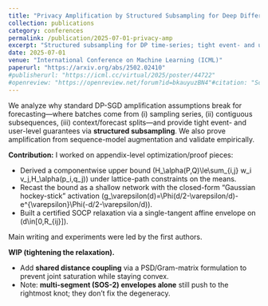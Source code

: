 ```yaml
---
title: "Privacy Amplification by Structured Subsampling for Deep Differentially Private Time Series Forecasting"
collection: publications
category: conferences
permalink: /publication/2025-07-01-privacy-amp
excerpt: "Structured subsampling for DP time-series; tight event- and user-level guarantees; empirical validation."
date: 2025-07-01
venue: "International Conference on Machine Learning (ICML)"
paperurl: "https://arxiv.org/abs/2502.02410"
#publisherurl: "https://icml.cc/virtual/2025/poster/44722"
#openreview: "https://openreview.net/forum?id=bkauyuzBN4"#citation: "Schuchardt, J., et al. (2025). Privacy Amplification by Structured Subsampling for Deep Differentially Private Time Series Forecasting. ICML 2025 (Spotlight)."
---
```

We analyze why standard DP-SGD amplification assumptions break for forecasting—where batches come from (i) sampling series, (ii) contiguous subsequences, (iii) context/forecast splits—and provide tight event- and user-level guarantees via **structured subsampling**. We also prove amplification from sequence-model augmentation and validate empirically.

**Contribution:** I worked on appendix-level optimization/proof pieces:
- Derived a componentwise upper bound \(H_\alpha(P,Q)\le\sum_{i,j} w_i v_j\,H_\alpha(p_i,q_j)\) under lattice-path constraints on the means.
- Recast the bound as a shallow network with the closed-form “Gaussian hockey-stick” activation \(g_\varepsilon(d)=\Phi(d/2-\varepsilon/d)-e^{\varepsilon}\Phi(-d/2-\varepsilon/d)\).
- Built a certified SOCP relaxation via a single-tangent affine envelope on \(d\in[0,R_{ij}]\).

 Main writing and experiments were led by the first authors.

**WIP (tightening the relaxation).**
- Add **shared distance coupling** via a PSD/Gram-matrix formulation to prevent joint saturation while staying convex.
- Note: **multi-segment (SOS-2) envelopes alone** still push to the rightmost knot; they don’t fix the degeneracy.
